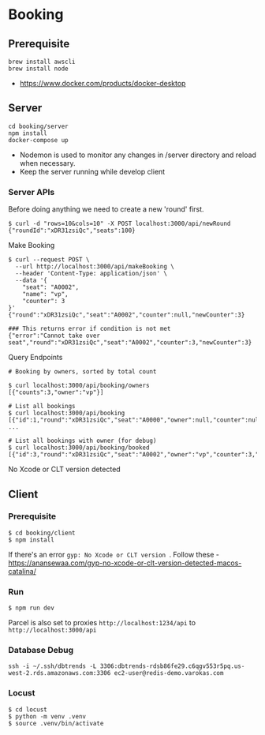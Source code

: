 # Booking

## Prerequisite
```
brew install awscli
brew install node
```
* https://www.docker.com/products/docker-desktop

## Server
```
cd booking/server
npm install
docker-compose up
```

* Nodemon is used to monitor any changes in /server directory and reload when necessary.
* Keep the server running while develop client

### Server APIs
Before doing anything we need to create a new 'round' first. 

```
$ curl -d "rows=10&cols=10" -X POST localhost:3000/api/newRound
{"roundId":"xDR31zsiQc","seats":100}
```

Make Booking
```
$ curl --request POST \
  --url http://localhost:3000/api/makeBooking \
  --header 'Content-Type: application/json' \
  --data '{
	"seat": "A0002",
	"name": "vp",
	"counter": 3
}'
{"round":"xDR31zsiQc","seat":"A0002","counter":null,"newCounter":3}

### This returns error if condition is not met
{"error":"Cannot take over seat","round":"xDR31zsiQc","seat":"A0002","counter":3,"newCounter":3}
```

Query Endpoints
```
# Booking by owners, sorted by total count 

$ curl localhost:3000/api/booking/owners
[{"counts":3,"owner":"vp"}]

# List all bookings
$ curl localhost:3000/api/booking
[{"id":1,"round":"xDR31zsiQc","seat":"A0000","owner":null,"counter":null,"updated":null}, ...

# List all bookings with owner (for debug)
$ curl localhost:3000/api/booking/booked
[{"id":3,"round":"xDR31zsiQc","seat":"A0002","owner":"vp","counter":3,"updated":null}]
```
No Xcode or CLT version detected

## Client

### Prerequisite
```
$ cd booking/client
$ npm install
```

If there's an error `gyp: No Xcode or CLT version `. 
Follow these - https://anansewaa.com/gyp-no-xcode-or-clt-version-detected-macos-catalina/

### Run 
```
$ npm run dev
```

Parcel is also set to proxies `http://localhost:1234/api` to `http://localhost:3000/api`

### Database Debug
```
ssh -i ~/.ssh/dbtrends -L 3306:dbtrends-rdsb86fe29.c6qgv553r5pq.us-west-2.rds.amazonaws.com:3306 ec2-user@redis-demo.varokas.com
```

### Locust
```
$ cd locust
$ python -m venv .venv
$ source .venv/bin/activate 
```